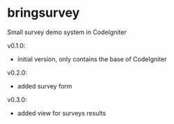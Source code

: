 # bringsurvey
Small survey demo system in CodeIgniter

v0.1.0:
- initial version, only contains the base of CodeIgniter

v0.2.0:
- added survey form

v0.3.0:
- added view for surveys results